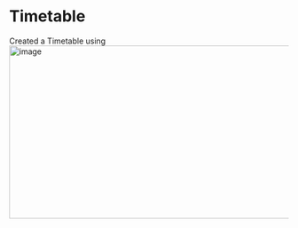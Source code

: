 # Timetable
Created a Timetable using 
<img width="661" height="312" alt="image" src="https://github.com/user-attachments/assets/51e2570e-dd4c-46c8-99b7-a88c3ba96b91" />

